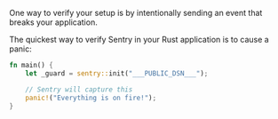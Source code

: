One way to verify your setup is by intentionally sending an event that breaks your application.

The quickest way to verify Sentry in your Rust application is to cause a panic:

```rust
fn main() {
    let _guard = sentry::init("___PUBLIC_DSN___");

    // Sentry will capture this
    panic!("Everything is on fire!");
}
```
